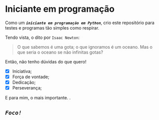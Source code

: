 # Iniciante em programação

Como um ***`iniciante em programação em Python`***, crio este repositório para testes e programas tão simples como respirar.

Tendo vista, o dito por `Isaac Newton`:
>O que sabemos é uma gota; o que ignoramos é um oceano. Mas o que seria o oceano se não infinitas gotas?

Então, não tenho dúvidas do que quero!
- [x] Iniciativa;
- [x] Força de vontade;
- [x] Dedicação;
- [x] Perseverança;

E para mim, o mais importante. .
## ***`Foco!`***
